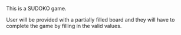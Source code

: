 This is a SUDOKO game. 

User will be provided with a partially filled board and they will have to complete the game by filling in the valid values.